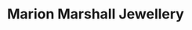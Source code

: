 ---
title: "Marion Marshall Jewellery"
url: /fitzroy-north/marion-marshall-jewellery/
shop: Schmuck
---